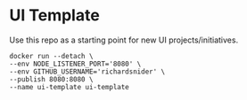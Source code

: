 # UI Template

Use this repo as a starting point for new UI projects/initiatives.

```
docker run --detach \
--env NODE_LISTENER_PORT='8080' \
--env GITHUB_USERNAME='richardsnider' \
--publish 8080:8080 \
--name ui-template ui-template
```
